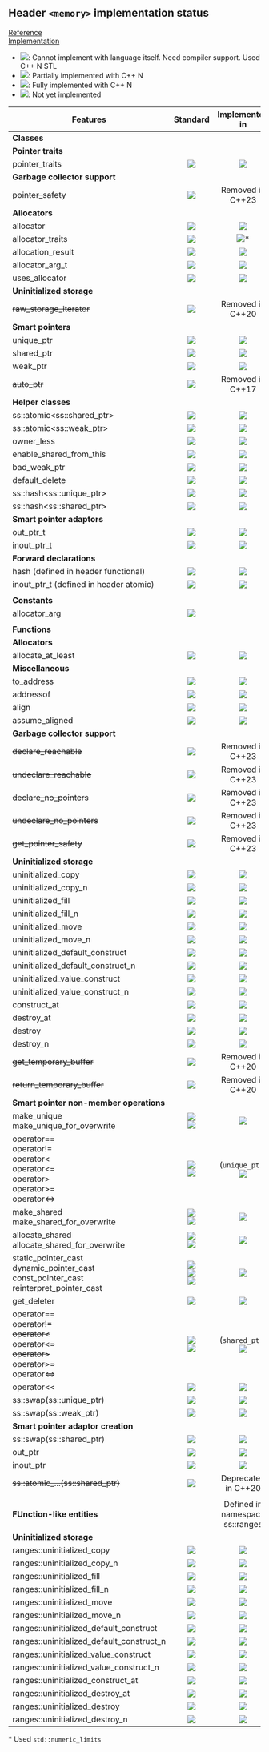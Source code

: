 ## Header `<memory>` implementation status

[Reference](https://en.cppreference.com/w/cpp/header/memory)  
[Implementation](../ss/include/ss/memory.h)

* ![](https://img.shields.io/badge/C%2B%2B-N-red): Cannot implement with language itself. Need compiler support. Used C++ N STL
* ![](https://img.shields.io/badge/C%2B%2B-N-blue): Partially implemented with C++ N
* ![](https://img.shields.io/badge/C%2B%2B-N-green): Fully implemented with C++ N
* ![][notyet]: Not yet implemented


| Features                              | Standard | Implemented in          |
|---------------------------------------|:--------:|:-----------------------:|
| **Classes**                           |          |                         |
| **Pointer traits**                    |          |                         |
|pointer_traits                         |![][cpp11]| ![][cpp11]              |
| **Garbage collector support**         |          |                         |
|~~pointer_safety~~                     |![][cpp11]| Removed in C++23        |
| **Allocators**                        |          |                         |
|allocator                              |![][legcy]| ![][cpp11]              |
|allocator_traits                       |![][cpp11]| ![][cpp11]*             |
|allocation_result                      |![][cpp23]| ![][cpp11]              |
|allocator_arg_t                        |![][cpp11]| ![][cpp11]              |
|uses_allocator                         |![][cpp11]| ![][cpp11]              |
| **Uninitialized storage**             |          |                         |
|~~raw_storage_iterator~~               |![][legcy]| Removed in C++20        |
| **Smart pointers**                    |          |                         |
|unique_ptr                             |![][cpp11]| ![][cpp11]              |
|shared_ptr                             |![][cpp11]| ![][notyet]             |
|weak_ptr                               |![][cpp11]| ![][notyet]             |
|~~auto_ptr~~                           |![][cpp11]| Removed in C++17        |
| **Helper classes**                    |          |                         |
|ss::atomic\<ss::shared_ptr>            |![][cpp20]| ![][notyet]             |
|ss::atomic\<ss::weak_ptr>              |![][cpp20]| ![][notyet]             |
|owner_less                             |![][cpp11]| ![][notyet]             |
|enable_shared_from_this                |![][cpp11]| ![][notyet]             |
|bad_weak_ptr                           |![][cpp11]| ![][notyet]             |
|default_delete                         |![][cpp11]| ![][cpp11]              |
|ss::hash\<ss::unique_ptr>              |![][cpp11]| ![][notyet]             |
|ss::hash\<ss::shared_ptr>              |![][cpp11]| ![][notyet]             |
| **Smart pointer adaptors**            |          |                         |
|out_ptr_t                              |![][cpp23]| ![][notyet]             |
|inout_ptr_t                            |![][cpp23]| ![][notyet]             |
| **Forward declarations**              |          |                         |
|hash (defined in header functional)    |![][cpp11]| ![][notyet]             |
|inout_ptr_t (defined in header atomic) |![][cpp11]| ![][notyet]             |
|                                       |          |                         |
| **Constants**                         |          |                         |
|allocator_arg                          |![][cpp11]|                         |
|                                       |          |                         |
| **Functions**                         |          |                         |
| **Allocators**                        |          |                         |
|allocate_at_least                      |![][cpp23]| ![][cpp11]              |
| **Miscellaneous**                     |          |                         |
|to_address                             |![][cpp20]| ![][notyet]             |
|addressof                              |![][cpp11]| ![][cpp11]              |
|align                                  |![][cpp11]| ![][notyet]             |
|assume_aligned                         |![][cpp20]| ![][notyet]             |
| **Garbage collector support**         |          |                         |
|~~declare_reachable~~                  |![][cpp11]| Removed in C++23        |
|~~undeclare_reachable~~                |![][cpp11]| Removed in C++23        |
|~~declare_no_pointers~~                |![][cpp11]| Removed in C++23        |
|~~undeclare_no_pointers~~              |![][cpp11]| Removed in C++23        |
|~~get_pointer_safety~~                 |![][cpp11]| Removed in C++23        |
| **Uninitialized storage**             |          |                         |
|uninitialized_copy                     |![][legcy]| ![][notyet]             |
|uninitialized_copy_n                   |![][cpp11]| ![][notyet]             |
|uninitialized_fill                     |![][legcy]| ![][notyet]             |
|uninitialized_fill_n                   |![][legcy]| ![][notyet]             |
|uninitialized_move                     |![][cpp17]| ![][notyet]             |
|uninitialized_move_n                   |![][cpp17]| ![][notyet]             |
|uninitialized_default_construct        |![][cpp17]| ![][notyet]             |
|uninitialized_default_construct_n      |![][cpp17]| ![][notyet]             |
|uninitialized_value_construct          |![][cpp17]| ![][notyet]             |
|uninitialized_value_construct_n        |![][cpp17]| ![][notyet]             |
|construct_at                           |![][cpp20]| ![][notyet]             |
|destroy_at                             |![][cpp17]| ![][notyet]             |
|destroy                                |![][cpp17]| ![][notyet]             |
|destroy_n                              |![][cpp17]| ![][notyet]             |
|~~get_temporary_buffer~~               |![][legcy]| Removed in C++20        |
|~~return_temporary_buffer~~            |![][legcy]| Removed in C++20        |
| **Smart pointer non-member operations**                                                                       |                                           |                            |
|make_unique<br/> make_unique_for_overwrite                                                                     |![][cpp14]<br/> ![][cpp20]                 | ![][cpp11]                 |
|operator==<br/> operator!=<br/> operator<<br/> operator<=<br/> operator><br/> operator>=<br/> operator<=><br/> |![][cpp11]<br/> ![][cpp20]                 | (`unique_ptr`)![][notyet]  |
|make_shared<br/> make_shared_for_overwrite                                                                     |![][cpp11]<br/> ![][cpp20]                 | ![][notyet]                |
|allocate_shared<br/> allocate_shared_for_overwrite                                                             |![][cpp11]<br/> ![][cpp20]                 | ![][notyet]                |
|static_pointer_cast<br/> dynamic_pointer_cast<br/> const_pointer_cast<br/> reinterpret_pointer_cast            |![][cpp11]<br/> ![][cpp17]<br/> ![][cpp20] | ![][notyet]                |
|get_deleter                                                                                                    |![][legcy]                                 | ![][notyet]                |
|operator==<br/> ~~operator!=~~<br/> ~~operator<~~<br/> ~~operator<=~~<br/> ~~operator>~~<br/> ~~operator>=~~<br/> operator<=><br/> |![][cpp11]<br/> ![][cpp20] | (`shared_ptr`)![][notyet]  |
|operator<<                                                                                                     |![][legcy]                                 | ![][notyet]                |
|ss::swap(ss::unique_ptr)                                                                                       |![][legcy]                                 | ![][notyet]                |
|ss::swap(ss::weak_ptr)                                                                                         |![][legcy]                                 | ![][notyet]                |
| **Smart pointer adaptor creation**       |          |                                 |
|ss::swap(ss::shared_ptr)                  |![][cpp11]| ![][notyet]                     |
|out_ptr                                   |![][cpp23]| ![][notyet]                     |
|inout_ptr                                 |![][cpp23]| ![][notyet]                     |
|~~ss::atomic_...(ss::shared_ptr)~~        |![][cpp11]| Deprecated in C++20             |
|                                          |          |                                 |
| **FUnction-like entities**               |          | Defined in namespace ss::ranges |
| **Uninitialized storage**                |          |                                 |
|ranges::uninitialized_copy                |![][cpp20]| ![][notyet]                     |
|ranges::uninitialized_copy_n              |![][cpp20]| ![][notyet]                     |
|ranges::uninitialized_fill                |![][cpp20]| ![][notyet]                     |
|ranges::uninitialized_fill_n              |![][cpp20]| ![][notyet]                     |
|ranges::uninitialized_move                |![][cpp20]| ![][notyet]                     |
|ranges::uninitialized_move_n              |![][cpp20]| ![][notyet]                     |
|ranges::uninitialized_default_construct   |![][cpp20]| ![][notyet]                     |
|ranges::uninitialized_default_construct_n |![][cpp20]| ![][notyet]                     |
|ranges::uninitialized_value_construct     |![][cpp20]| ![][notyet]                     |
|ranges::uninitialized_value_construct_n   |![][cpp20]| ![][notyet]                     |
|ranges::uninitialized_construct_at        |![][cpp20]| ![][notyet]                     |
|ranges::uninitialized_destroy_at          |![][cpp20]| ![][notyet]                     |
|ranges::uninitialized_destroy             |![][cpp20]| ![][notyet]                     |
|ranges::uninitialized_destroy_n           |![][cpp20]| ![][notyet]                     |

<!-- 
    C++11 : 33  | 7
    C++14 : 1   | 1
    C++17 : 9   | 0
    C++20 : 19  | 0
    C++23 : 6   | 2

    Total: 68   | 9
-->

\* Used `std::numeric_limits`

[notyet]: https://img.shields.io/badge/Not_yet-orange
[removed]: https://img.shields.io/badge/Removed-red

[cppno11]: https://img.shields.io/badge/C%2B%2B-11-red
[cppno14]: https://img.shields.io/badge/C%2B%2B-14-red
[cppno17]: https://img.shields.io/badge/C%2B%2B-17-red
[cppno20]: https://img.shields.io/badge/C%2B%2B-20-red
[cppno23]: https://img.shields.io/badge/C%2B%2B-23-red

[cpppt11]: https://img.shields.io/badge/C%2B%2B-11-blue
[cpppt14]: https://img.shields.io/badge/C%2B%2B-14-blue
[cpppt17]: https://img.shields.io/badge/C%2B%2B-17-blue
[cpppt20]: https://img.shields.io/badge/C%2B%2B-20-blue
[cpppt23]: https://img.shields.io/badge/C%2B%2B-23-blue

[legcy]: https://img.shields.io/badge/legacy-grey

[cpp11]: https://img.shields.io/badge/C%2B%2B-11-green

[cpp14]: https://img.shields.io/badge/C%2B%2B-14-green

[cpp17]: https://img.shields.io/badge/C%2B%2B-17-green

[cpp20]: https://img.shields.io/badge/C%2B%2B-20-green

[cpp23]: https://img.shields.io/badge/C%2B%2B-23-green
